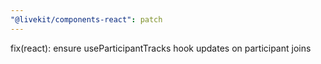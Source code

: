 ```yaml
---
"@livekit/components-react": patch
---
```


fix(react): ensure useParticipantTracks hook updates on participant joins
